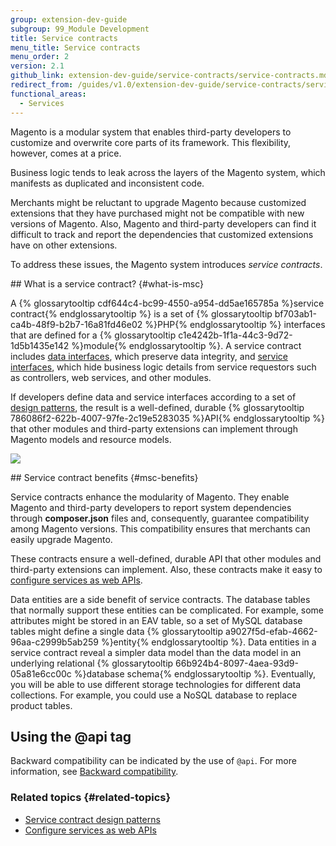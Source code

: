 ```yaml
---
group: extension-dev-guide
subgroup: 99_Module Development
title: Service contracts
menu_title: Service contracts
menu_order: 2
version: 2.1
github_link: extension-dev-guide/service-contracts/service-contracts.md
redirect_from: /guides/v1.0/extension-dev-guide/service-contracts/service-contracts.html
functional_areas:
  - Services
---
```


<p>Magento is a modular system that enables third-party developers to customize and overwrite core parts of its framework. This flexibility, however, comes at a price.</p>
<p>Business logic tends to leak across the layers of the Magento system, which manifests as duplicated and inconsistent code.</p>
<p>Merchants might be reluctant to upgrade Magento because customized extensions that they have purchased might not be compatible with new versions of Magento.
   Also, Magento and third-party developers can find it difficult to track and report the dependencies that customized extensions have on other extensions.
</p>
<p>To address these issues, the Magento system introduces <i>service contracts</i>.</p>
## What is a service contract? {#what-is-msc}
<p>A {% glossarytooltip cdf644c4-bc99-4550-a954-dd5ae165785a %}service contract{% endglossarytooltip %} is a set of {% glossarytooltip bf703ab1-ca4b-48f9-b2b7-16a81fd46e02 %}PHP{% endglossarytooltip %} interfaces that are defined for a {% glossarytooltip c1e4242b-1f1a-44c3-9d72-1d5b1435e142 %}module{% endglossarytooltip %}.
   A service contract includes <a href="{{ page.baseurl }}/extension-dev-guide/service-contracts/design-patterns.html#data-interfaces">data interfaces</a>, which preserve data integrity, and <a href="{{ page.baseurl }}/extension-dev-guide/service-contracts/design-patterns.html#service-interfaces">service interfaces</a>, which hide business logic details from service requestors such as controllers, web services, and other modules.
</p>
<p>If developers define data and service interfaces according to a set of <a href="{{ page.baseurl }}/extension-dev-guide/service-contracts/design-patterns.html">design patterns</a>, the result is a well-defined, durable {% glossarytooltip 786086f2-622b-4007-97fe-2c19e5283035 %}API{% endglossarytooltip %} that other modules and third-party extensions can implement through Magento models and resource models.
</p>
<p><img src="{{ site.baseurl }}/common/images/msc.jpg"/></p>
## Service contract benefits {#msc-benefits}
<p>Service contracts enhance the modularity of Magento. They enable Magento and third-party developers to report system dependencies through <b>composer.json</b> files and, consequently, guarantee compatibility among Magento versions. This compatibility ensures that merchants can easily upgrade Magento.</p>
<p>These contracts ensure a well-defined, durable API that other modules and third-party extensions can implement. Also, these contracts make it easy to <a href="{{ page.baseurl }}/extension-dev-guide/service-contracts/service-to-web-service.html">configure services as web APIs</a>.
</p>
<p>Data entities are a side benefit of service contracts.
   The database tables that normally support these entities can be complicated.
   For example, some attributes might be stored in an EAV table, so a set of MySQL database tables might define a single data {% glossarytooltip a9027f5d-efab-4662-96aa-c2999b5ab259 %}entity{% endglossarytooltip %}.
   Data entities in a service contract reveal a simpler data model than the data model in an underlying relational {% glossarytooltip 66b924b4-8097-4aea-93d9-05a81e6cc00c %}database schema{% endglossarytooltip %}.
   Eventually, you will be able to use different storage technologies for different data collections. For example, you could use a NoSQL database to replace product tables.
</p>

## Using the @api tag

Backward compatibility can be indicated by the use of `@api`. For more information, see <a href="{{ page.baseurl }}/extension-dev-guide/backward-compatibility.html">Backward compatibility</a>.

### Related topics {#related-topics}
<ul>
   <li><a href="{{ page.baseurl }}/extension-dev-guide/service-contracts/design-patterns.html">Service contract design patterns</a></li>
   <li><a href="{{ page.baseurl }}/extension-dev-guide/service-contracts/service-to-web-service.html">Configure services as web APIs</a>
   </li>
</ul>
